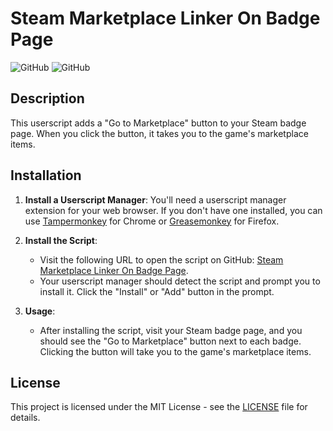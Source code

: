 # Steam Marketplace Linker On Badge Page

![GitHub](https://img.shields.io/badge/version-1.0-blue.svg)
![GitHub](https://img.shields.io/badge/license-MIT-green.svg)

## Description

This userscript adds a "Go to Marketplace" button to your Steam badge page. When you click the button, it takes you to the game's marketplace items.

## Installation

1. **Install a Userscript Manager**: You'll need a userscript manager extension for your web browser. If you don't have one installed, you can use [Tampermonkey](https://www.tampermonkey.net/) for Chrome or [Greasemonkey](https://www.greasespot.net/) for Firefox.

2. **Install the Script**:
   - Visit the following URL to open the script on GitHub: [Steam Marketplace Linker On Badge Page]([https://github.com/R4r3s/steam-marketplace-linker/raw/main/steam-marketplace-linker.user.js](https://github.com/R4r3s/Steam-Marketplace-Linker-For-Badge-Page/raw/main/steam-marketplace-linker.user.js)).
   - Your userscript manager should detect the script and prompt you to install it. Click the "Install" or "Add" button in the prompt.

3. **Usage**:
   - After installing the script, visit your Steam badge page, and you should see the "Go to Marketplace" button next to each badge. Clicking the button will take you to the game's marketplace items.

## License

This project is licensed under the MIT License - see the [LICENSE](LICENSE) file for details.
